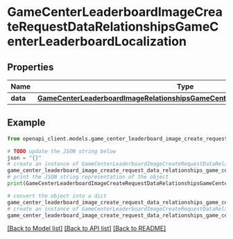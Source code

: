 # GameCenterLeaderboardImageCreateRequestDataRelationshipsGameCenterLeaderboardLocalization


## Properties

Name | Type | Description | Notes
------------ | ------------- | ------------- | -------------
**data** | [**GameCenterLeaderboardImageRelationshipsGameCenterLeaderboardLocalizationData**](GameCenterLeaderboardImageRelationshipsGameCenterLeaderboardLocalizationData.md) |  | 

## Example

```python
from openapi_client.models.game_center_leaderboard_image_create_request_data_relationships_game_center_leaderboard_localization import GameCenterLeaderboardImageCreateRequestDataRelationshipsGameCenterLeaderboardLocalization

# TODO update the JSON string below
json = "{}"
# create an instance of GameCenterLeaderboardImageCreateRequestDataRelationshipsGameCenterLeaderboardLocalization from a JSON string
game_center_leaderboard_image_create_request_data_relationships_game_center_leaderboard_localization_instance = GameCenterLeaderboardImageCreateRequestDataRelationshipsGameCenterLeaderboardLocalization.from_json(json)
# print the JSON string representation of the object
print(GameCenterLeaderboardImageCreateRequestDataRelationshipsGameCenterLeaderboardLocalization.to_json())

# convert the object into a dict
game_center_leaderboard_image_create_request_data_relationships_game_center_leaderboard_localization_dict = game_center_leaderboard_image_create_request_data_relationships_game_center_leaderboard_localization_instance.to_dict()
# create an instance of GameCenterLeaderboardImageCreateRequestDataRelationshipsGameCenterLeaderboardLocalization from a dict
game_center_leaderboard_image_create_request_data_relationships_game_center_leaderboard_localization_from_dict = GameCenterLeaderboardImageCreateRequestDataRelationshipsGameCenterLeaderboardLocalization.from_dict(game_center_leaderboard_image_create_request_data_relationships_game_center_leaderboard_localization_dict)
```
[[Back to Model list]](../README.md#documentation-for-models) [[Back to API list]](../README.md#documentation-for-api-endpoints) [[Back to README]](../README.md)


